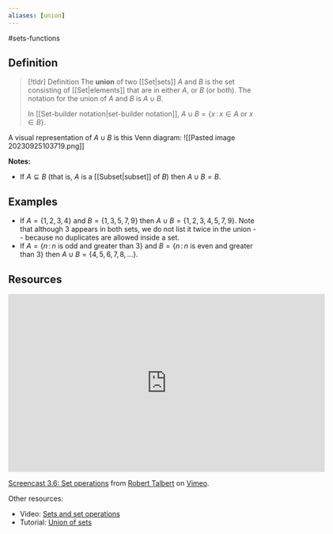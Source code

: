 ```yaml
---
aliases: [union]
--- 
```


#sets-functions 

## Definition 

> [!tldr] Definition
> The **union** of two [[Set|sets]] $A$ and $B$ is the set consisting of [[Set|elements]] that are in either $A$, or $B$ (or both). The notation for the union of $A$ and $B$ is $A \cup B$. 
> 
> In [[Set-builder notation|set-builder notation]], $A \cup B = \{x \, : \, x \in A \ \text{or} \ x \in B\}$.

A visual representation of $A \cup B$ is this Venn diagram: 
![[Pasted image 20230925103719.png]]


**Notes:**
- If $A \subseteq B$ (that is, $A$ is a [[Subset|subset]] of $B$) then $A \cup B = B$. 

## Examples 
- If $A = \{1,2,3,4\}$ and $B = \{1,3,5,7,9\}$ then $A \cup B = \{1,2,3,4,5,7,9\}$. Note that although $3$ appears in both sets, we do not list it twice in the union -- because no duplicates are allowed inside a set. 
- If $A = \{n \, : \, n \ \text{is odd and greater than 3}\}$ and $B =  \{n \, : \, n \ \text{is even and greater than 3}\}$ then $A \cup B = \{4,5,6,7,8,\dots\}$. 

## Resources 
<iframe src="https://player.vimeo.com/video/606600971?h=e256db4c8a" width="640" height="360" frameborder="0" allow="autoplay; fullscreen; picture-in-picture" allowfullscreen></iframe>
<p><a href="https://vimeo.com/606600971">Screencast 3.6: Set operations</a> from <a href="https://vimeo.com/user132700952">Robert Talbert</a> on <a href="https://vimeo.com">Vimeo</a>.</p>

Other resources: 
- Video: [Sets and set operations](https://www.youtube.com/watch?v=QiOfsWm3peE&list=PL2419488168AE7001&index=64&pp=iAQB)
- Tutorial: [Union of sets](https://www.cuemath.com/algebra/union-of-sets/)
